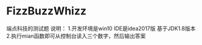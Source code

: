 # FizzBuzzWhizz
端点科技的测试题
说明：
    1.开发环境是win10 IDE是idea2017版 基于JDK1.8版本
    2.执行mian函数即可从控制台读入三个数字，然后输出答案
